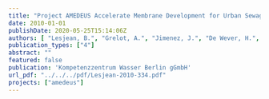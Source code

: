 ```yaml
---
title: "Project AMEDEUS Accelerate Membrane Development for Urban Sewage Purification - Final Activity Report"
date: 2010-01-01
publishDate: 2020-05-25T15:14:06Z
authors: [ "Lesjean, B.", "Grelot, A.", "Jimenez, J.", "De Wever, H.", "Brauns, E.", "De Wilde, W.", "Maes, L.", "Iversen, V.", "Mehrez, R.", "Krisam, J.", "Vilim, D.", "Heijnen, M.", "Lorain, O.", "Fatarella, E.", "Leslie, G." ]
publication_types: ["4"]
abstract: ""
featured: false
publication: 'Kompetenzzentrum Wasser Berlin gGmbH'
url_pdf: "../../../pdf/Lesjean-2010-334.pdf"
projects: ["amedeus"]
---
```


